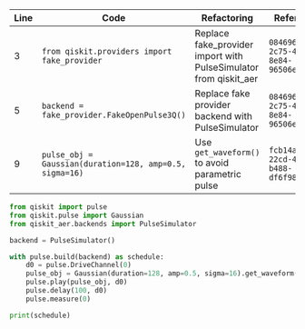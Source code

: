 | Line | Code | Refactoring | Reference | Scenario | New Code |
|------|------|-------------|-----------|----------|----------|
| 3 | `from qiskit.providers import fake_provider` | Replace fake_provider import with PulseSimulator from qiskit_aer | `084696d9-2c75-437a-8e84-96506e6766aa` | Deprecation of fake_provider import | `from qiskit_aer.backends import PulseSimulator` |
| 5 | `backend = fake_provider.FakeOpenPulse3Q()` | Replace fake provider backend with PulseSimulator | `084696d9-2c75-437a-8e84-96506e6766aa` | Deprecation of fake provider backend | `backend = PulseSimulator()` |
| 9 | `pulse_obj = Gaussian(duration=128, amp=0.5, sigma=16)` | Use `get_waveform()` to avoid parametric pulse | `fcb14a10-22cd-4440-b488-df6f988e16ca` | Deprecation of Gaussian pulse usage | `pulse_obj = Gaussian(duration=128, amp=0.5, sigma=16).get_waveform()` |

```python
from qiskit import pulse
from qiskit.pulse import Gaussian
from qiskit_aer.backends import PulseSimulator

backend = PulseSimulator()

with pulse.build(backend) as schedule:
    d0 = pulse.DriveChannel(0)
    pulse_obj = Gaussian(duration=128, amp=0.5, sigma=16).get_waveform()
    pulse.play(pulse_obj, d0)
    pulse.delay(100, d0)
    pulse.measure(0)

print(schedule)
```